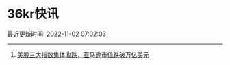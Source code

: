 # 36kr快讯

最近更新时间: 2022-11-02 07:02:03

--- 
1. [美股三大指数集体收跌，亚马逊市值跌破万亿美元](https://36kr.com/newsflashes/1983637372011528) 
